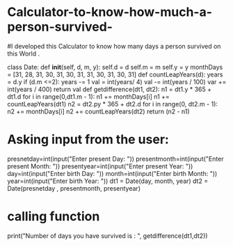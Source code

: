 # Calculator-to-know-how-much-a-person-survived-
#I developed this Calculator to know how many days a person survived on this World .

class Date:
    def __init__(self, d, m, y): 
        self.d = d
        self.m = m
        self.y = y
monthDays = [31, 28, 31, 30, 31, 30, 31, 31, 30, 31, 30, 31]
def countLeapYears(d):
    years = d.y
    if (d.m <=2):
        years -= 1
    val = int(years/ 4)
    val -= int(years / 100)
    var += int(years / 400)
    return val
def getdifference(dt1, dt2):
    n1 = dt1.y * 365 + dt1.d
    for i in range(0,dt1.m - 1):
        n1 += monthDays[i]
    n1 += countLeapYears(dt1)
    n2 = dt2.py * 365 + dt2.d
    for i in range(0, dt2.m - 1):
        n2 += monthDays[i]
    n2 += countLeapYears(dt2)
    return (n2 - n1)
# Asking input from the user:
presnetday=int(input("Enter present Day: "))
presentmonth=int(input("Enter present Month: "))
presentyear=int(input("Enter present  Year: "))
day=int(input("Enter birth Day: "))
month=int(input("Enter birth Month: "))
year=int(input("Enter birth Year: "))
dt1 = Date(day, month, year)
dt2 = Date(presnetday , presentmonth, presentyear)
# calling function
print("Number of days you have survived is : ", getdifference(dt1,dt2))

